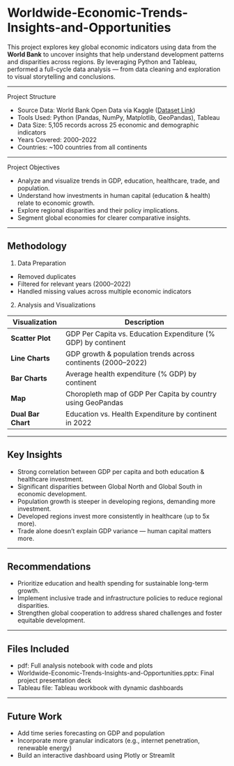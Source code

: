 # Worldwide-Economic-Trends-Insights-and-Opportunities

This project explores key global economic indicators using data from the **World Bank** to uncover insights that help understand development patterns and disparities across regions. By leveraging Python and Tableau, performed a full-cycle data analysis — from data cleaning and exploration to visual storytelling and conclusions.

---
Project Structure
- Source Data: World Bank Open Data via Kaggle ([Dataset Link](https://www.kaggle.com/datasets/yusufglcan/country-data/data))
- Tools Used: Python (Pandas, NumPy, Matplotlib, GeoPandas), Tableau
- Data Size: 5,105 records across 25 economic and demographic indicators
- Years Covered: 2000–2022
- Countries: ~100 countries from all continents
---
 Project Objectives
- Analyze and visualize trends in GDP, education, healthcare, trade, and population.
- Understand how investments in human capital (education & health) relate to economic growth.
- Explore regional disparities and their policy implications.
- Segment global economies for clearer comparative insights.

---

## Methodology

1. Data Preparation
- Removed duplicates
- Filtered for relevant years (2000–2022)
- Handled missing values across multiple economic indicators

2. Analysis and Visualizations

| Visualization | Description |
|---------------|-------------|
| **Scatter Plot** | GDP Per Capita vs. Education Expenditure (% GDP) by continent |
| **Line Charts** | GDP growth & population trends across continents (2000–2022) |
| **Bar Charts** | Average health expenditure (% GDP) by continent |
| **Map** | Choropleth map of GDP Per Capita by country using GeoPandas |
| **Dual Bar Chart** | Education vs. Health Expenditure by continent in 2022 |

---

## Key Insights

- Strong correlation between GDP per capita and both education & healthcare investment.
- Significant disparities between Global North and Global South in economic development.
- Population growth is steeper in developing regions, demanding more investment.
- Developed regions invest more consistently in healthcare (up to 5x more).
- Trade alone doesn’t explain GDP variance — human capital matters more.

---
## Recommendations

- Prioritize education and health spending for sustainable long-term growth.
- Implement inclusive trade and infrastructure policies to reduce regional disparities.
- Strengthen global cooperation to address shared challenges and foster equitable development.

---

## Files Included
- pdf: Full analysis notebook with code and plots
- Worldwide-Economic-Trends-Insights-and-Opportunities.pptx: Final project presentation deck
- Tableau file: Tableau workbook with dynamic dashboards

---

## Future Work

- Add time series forecasting on GDP and population
- Incorporate more granular indicators (e.g., internet penetration, renewable energy)
- Build an interactive dashboard using Plotly or Streamlit
